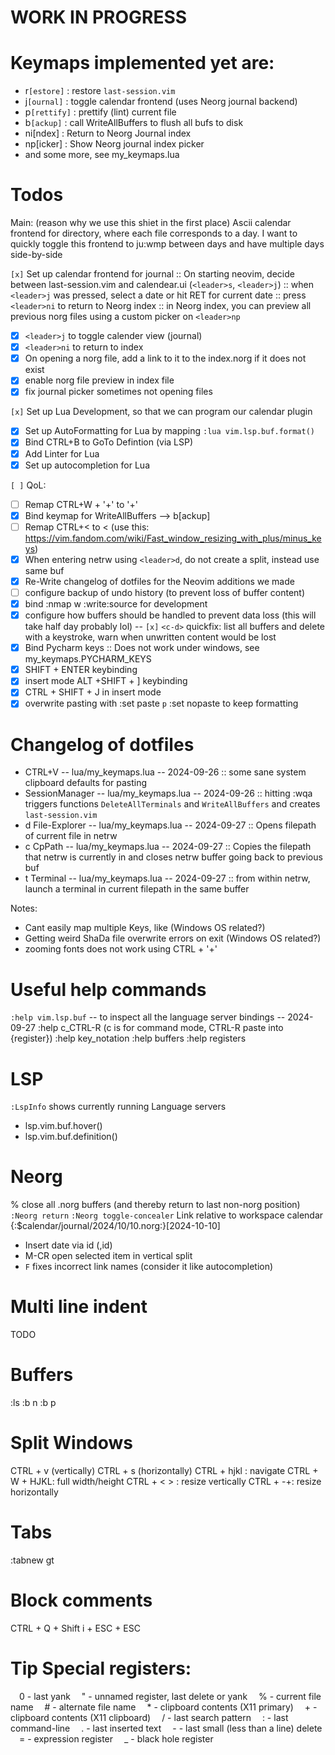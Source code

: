 # WORK IN PROGRESS
# Keymaps implemented yet are:
- <leader>r`[estore]`  : restore `last-session.vim`
- <leader>j`[ournal]`  : toggle calendar frontend (uses Neorg journal backend)
- <leader>p`[rettify]` : prettify (lint) current file
- <leader>b`[ackup]` : call WriteAllBuffers to flush all bufs to disk
- <leader>ni[ndex] : Return to Neorg Journal index
- <leader>np[icker] : Show Neorg journal index picker
- and some more, see my_keymaps.lua
# Todos
Main: (reason why we use this shiet in the first place)
Ascii calendar frontend for directory, where each file corresponds to a day.
I want to quickly toggle this frontend to ju:wmp between days and have multiple days side-by-side

`[x]` Set up calendar frontend for journal
:: On starting neovim, decide between last-session.vim and calendear.ui (`<leader>s`, `<leader>j`)
:: when `<leader>j` was pressed, select a date or hit RET for current date
:: press `<leader>ni` to return to Neorg index
:: in Neorg index, you can preview all previous norg files using a custom picker on `<leader>np`
- [x] `<leader>j` to toggle calender view (journal)
- [x] `<leader>ni` to return to index
- [x] On opening a norg file, add a link to it to the index.norg if it does not exist
- [x] enable norg file preview in index file
- [x] fix journal picker sometimes not opening files

`[x]` Set up Lua Development, so that we can program our calendar plugin
- [x] Set up AutoFormatting for Lua by mapping `:lua vim.lsp.buf.format()`
- [x] Bind CTRL+B to GoTo Defintion (via LSP)
- [x] Add Linter for Lua
- [x] Set up autocompletion for Lua

`[ ]` QoL:
- [ ] Remap CTRL+W + '+' to '+'
- [x] Bind keymap for WriteAllBuffers --> <leader>b[ackup]
- [ ] Remap CTRL+< to < (use this: https://vim.fandom.com/wiki/Fast_window_resizing_with_plus/minus_keys)
- [x] When entering netrw using `<leader>d`, do not create a split, instead use same buf
- [x] Re-Write changelog of dotfiles for the Neovim additions we made
- [ ] configure backup of undo history (to prevent loss of buffer content)
- [x] bind :nmap <Leader>w :write<CR>:source<CR> for development
- [x] configure how buffers should be handled to prevent data loss (this will take half day probably lol)
-- `[x]` `<c-d>` quickfix: list all buffers and delete with a keystroke, warn when unwritten content would be lost
- [x] Bind Pycharm keys
:: Does not work under windows, see my_keymaps.PYCHARM_KEYS
- [x] SHIFT + ENTER keybinding
- [x] insert mode ALT +SHIFT + ] keybinding
- [x] CTRL + SHIFT + J in insert mode
- [x] overwrite pasting with :set paste `p` :set nopaste to keep formatting

# Changelog of dotfiles
- CTRL+V                  -- lua/my_keymaps.lua    -- 2024-09-26
:: some sane system clipboard defaults for pasting
- SessionManager          -- lua/my_keymaps.lua    -- 2024-09-26
:: hitting :wqa triggers functions `DeleteAllTerminals` and `WriteAllBuffers` and creates `last-session.vim`
- <leader>d File-Explorer -- lua/my_keymaps.lua    -- 2024-09-27 
:: Opens filepath of current file in netrw
- <leader>c CpPath        -- lua/my_keymaps.lua    -- 2024-09-27 
:: Copies the filepath that netrw is currently in and closes netrw buffer going back to previous buf
- <leader>t Terminal      -- lua/my_keymaps.lua    -- 2024-09-27 
:: from within netrw, launch a terminal in current filepath in the same buffer

Notes: 
- Cant easily map multiple Keys, like <C-S-j> (Windows OS related?) 
- Getting weird ShaDa file overwrite errors on exit (Windows OS related?)
- zooming fonts does not work using CTRL + '+'

# Useful help commands
`:help vim.lsp.buf` -- to inspect all the language server bindings -- 2024-09-27
:help c_CTRL-R (c is for command mode, CTRL-R paste into {register}) 
:help key_notation
:help buffers
:help registers


# LSP
`:LspInfo` shows currently running Language servers
- lsp.vim.buf.hover()
- lsp.vim.buf.definition()


# Neorg
% close all .norg buffers (and thereby return to last non-norg position)
`:Neorg return`
`:Neorg toggle-concealer`
Link relative to workspace calendar {:$calendar/journal/2024/10/10.norg:}[2024-10-10]
- Insert date via <LocalLeader>id (,id)
- M-CR open selected item in vertical split
- `F` fixes incorrect link names (consider it like autocompletion)


# Multi line indent
TODO

# Buffers
:ls
:b n
:b p

# Split Windows
CTRL + v (vertically)
CTRL + s (horizontally)
CTRL + hjkl : navigate
CTRL + W + HJKL: full width/height
CTRL + < > : resize vertically
CTRL + -+: resize horizontally
# Tabs
:tabnew
gt

# Block comments
CTRL + Q + Shift i + ESC + ESC

# Tip Special registers:
 0 - last yank
 " - unnamed register, last delete or yank
 % - current file name
 # - alternate file name
 * - clipboard contents (X11 primary)
 + - clipboard contents (X11 clipboard)
 / - last search pattern
 : - last command-line
 . - last inserted text
 - - last small (less than a line) delete
 = - expression register
 _ - black hole register

